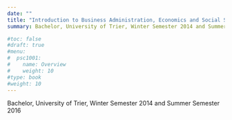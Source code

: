 ```yaml
---
date: ""
title: "Introduction to Business Administration, Economics and Social Sciences"
summary: Bachelor, University of Trier, Winter Semester 2014 and Summer Semester 2016

#toc: false
#draft: true
#menu:
#  psc1001:
#    name: Overview
#    weight: 10
#type: book
#weight: 10
---
```


Bachelor, University of Trier, Winter Semester 2014 and Summer Semester 2016

